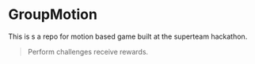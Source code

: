 # GroupMotion

This is s a repo for motion based game built at the superteam hackathon.


> Perform challenges receive rewards.